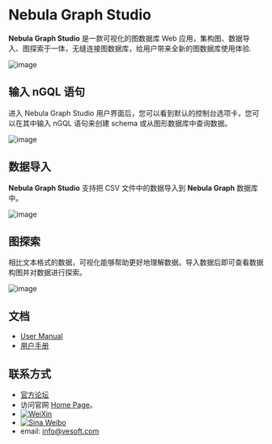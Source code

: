 # Nebula Graph Studio

**Nebula Graph Studio** 是一款可视化的图数据库 Web 应用，集构图、数据导入、图探索于一体，无缝连接图数据库，给用户带来全新的图数据库使用体验.

![image](https://user-images.githubusercontent.com/42762957/82877388-b0388580-9f6c-11ea-8307-864d4b397aec.png)

## 输入 nGQL 语句

进入 Nebula Graph Studio 用户界面后，您可以看到默认的控制台选项卡，您可以在其中输入 nGQL 语句来创建 schema 或从图形数据库中查询数据。

![image](https://user-images.githubusercontent.com/42762957/82877717-2341fc00-9f6d-11ea-96f2-2e32a7669539.png)

## 数据导入

**Nebula Graph Studio** 支持把 CSV 文件中的数据导入到 **Nebula Graph** 数据库中。

![image](https://user-images.githubusercontent.com/42762957/82877799-3c4aad00-9f6d-11ea-9edd-5f0354de0f90.png)

## 图探索

相比文本格式的数据，可视化能够帮助更好地理解数据。导入数据后即可查看数据构图并对数据进行探索。

![image](https://user-images.githubusercontent.com/42762957/82877874-54223100-9f6d-11ea-9d4a-2608866541c3.png)

## 文档

- [User Manual](./docs/nebula-graph-studio-user-guide-en.md)
- [用户手册](./docs/nebula-graph-studio-user-guide-cn.md)

## 联系方式

- [官方论坛](https://discuss.nebula-graph.com.cn/)
- 访问官网 [Home Page](http://nebula-graph.io/)。
- [![WeiXin](https://img.shields.io/badge/WeChat-%E5%BE%AE%E4%BF%A1-brightgreen)](https://user-images.githubusercontent.com/38887077/67449282-4362b300-f64c-11e9-878f-7efc373e5e55.jpg)
- [![Sina Weibo](https://img.shields.io/badge/Weibo-%E5%BE%AE%E5%8D%9A-red)](https://weibo.com/p/1006067122684542/home?from=page_100606&mod=TAB#place)
- email: info@vesoft.com
